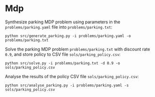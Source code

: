 # Mdp

Synthesize parking MDP problem using parameters in the ```problems/parking.yaml``` file into  ```problems/parking.txt```:
```
python src/generate_parking.py -i problems/parking.yaml -o problems/parking.txt
```

Solve the parking MDP problem ```problems/parking.txt``` with discount rate ```0.9```, and store policy to CSV file ```sols/parking_policy.csv```:
```
python src/solve.py -i problems/parking.txt -d 0.9 -o sols/parking_policy.csv
```

Analyse the results of the policy CSV file ```sols/parking_policy.csv```:
```
python src/analyse_parking.py -i problems/parking.yaml -s sols/parking_policy.csv
```
